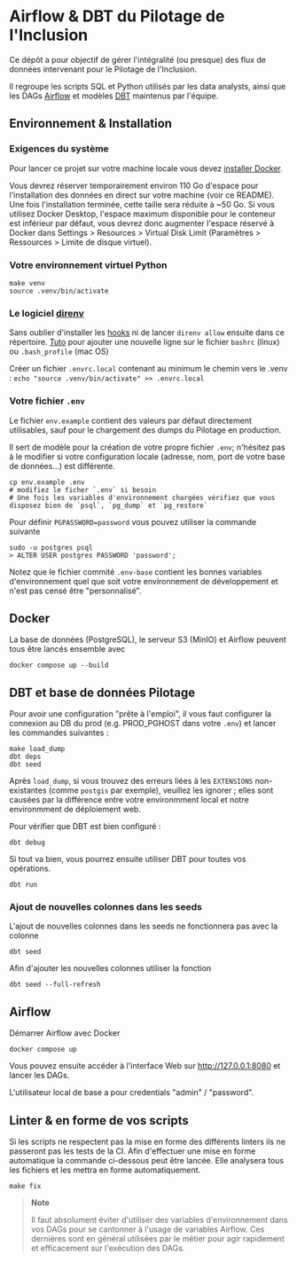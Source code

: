 
# Airflow & DBT du Pilotage de l'Inclusion

Ce dépôt a pour objectif de gérer l'intégralité (ou presque) des flux de données intervenant pour le Pilotage de l'Inclusion.

Il regroupe les scripts SQL et Python utilisés par les data analysts, ainsi que les DAGs [Airflow](https://airflow.apache.org/)
et modèles [DBT](https://docs.getdbt.com/) maintenus par l'équipe.

## Environnement & Installation

### Exigences du système

Pour lancer ce projet sur votre machine locale vous devez [installer Docker](https://docs.docker.com/engine/install/).

Vous devrez réserver temporairement environ 110 Go d'espace pour l'installation des données en direct sur votre machine (voir ce README). Une fois l'installation terminée, cette taille sera réduite à ~50 Go. Si vous utilisez Docker Desktop, l'espace maximum disponible pour le conteneur est inférieur par défaut, vous devrez donc augmenter l'espace réservé à Docker dans Settings > Resources > Virtual Disk Limit (Paramètres > Ressources > Limite de disque virtuel).

### Votre environnement virtuel Python

    make venv
    source .venv/bin/activate

### Le logiciel [direnv](https://direnv.net)

Sans oublier d'installer les [hooks](https://direnv.net/docs/hook.html) ni de
lancer `direnv allow` ensuite dans ce répertoire.
[Tuto](https://stackoverflow.com/questions/49083789/how-to-add-new-line-in-bashrc-file-in-ubuntu) pour ajouter une nouvelle ligne sur le fichier `bashrc` (linux) ou `.bash_profile` (mac OS)

Créer un fichier `.envrc.local` contenant au minimum le chemin vers le .venv : `echo "source .venv/bin/activate" >> .envrc.local`

### Votre fichier ``.env``

Le fichier `env.example` contient des valeurs par défaut directement utilisables,
sauf pour le chargement des dumps du Pilotage en production.

Il sert de modèle pour la création de votre propre fichier `.env`; n'hésitez pas
à le modifier si votre configuration locale (adresse, nom, port de votre base de
données...) est différente.

    cp env.example .env
    # modifiez le ficher `.env` si besoin
    # Une fois les variables d'environnement chargées vérifiez que vous disposez bien de `psql`, `pg_dump` et `pg_restore`

Pour définir ```PGPASSWORD=password``` vous pouvez utiliser la commande suivante

    sudo -u postgres psql
    > ALTER USER postgres PASSWORD 'password';

Notez que le fichier commité `.env-base` contient les bonnes variables d'environnement
quel que soit votre environnement de développement et n'est pas censé être "personnalisé".

## Docker

La base de données (PostgreSQL), le serveur S3 (MinIO) et Airflow peuvent tous être lancés ensemble avec

    docker compose up --build

## DBT et base de données Pilotage

Pour avoir une configuration "prête à l'emploi", il vous faut configurer la connexion au DB du prod
(e.g. PROD_PGHOST dans votre `.env`) et lancer les commandes suivantes :

    make load_dump
    dbt deps
    dbt seed

Après `load_dump`, si vous trouvez des erreurs liées à les `EXTENSIONS` non-existantes (comme `postgis` par exemple), veuillez les ignorer ;
elles sont causées par la différence entre votre environmment local et notre environmment de déploiement web.

Pour vérifier que DBT est bien configuré :

    dbt debug

Si tout va bien, vous pourrez ensuite utiliser DBT pour toutes vos opérations.

    dbt run

### Ajout de nouvelles colonnes dans les seeds

L'ajout de nouvelles colonnes dans les seeds ne fonctionnera pas avec la colonne

    dbt seed

Afin d'ajouter les nouvelles colonnes utiliser la fonction

    dbt seed --full-refresh

## Airflow

Démarrer Airflow avec Docker

    docker compose up

Vous pouvez ensuite accéder à l'interface Web sur http://127.0.0.1:8080 et lancer les DAGs.

L'utilisateur local de base a pour credentials "admin" / "password".

## Linter & en forme de vos scripts

Si les scripts ne respectent pas la mise en forme des différents linters ils ne passeront pas les tests de la CI.
Afin d'effectuer une mise en forme automatique la commande ci-dessous peut être lancée.
Elle analysera tous les fichiers et les mettra en forme automatiquement.

    make fix

> **Note**
>
> Il faut absolument éviter d'utiliser des variables d'environnement dans vos DAGs pour se cantonner à l'usage de variables Airflow.
> Ces dernières sont en général utilisées par le métier pour agir rapidement et efficacement sur l'exécution des DAGs.
